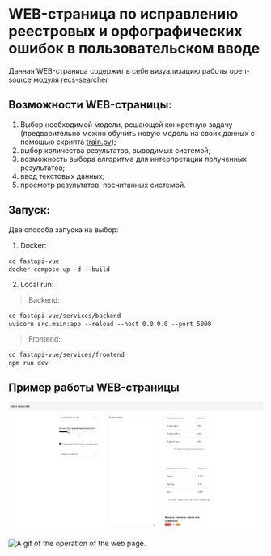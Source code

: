 # WEB-страница по исправлению реестровых и орфографических ошибок в пользовательском вводе

Данная WEB-страница содержит в себе визуализацию работы open-source модуля [recs-searcher](https://github.com/sheriff1max/recs-searcher)

## Возможности WEB-страницы:

1. Выбор необходимой модели, решающей конкретную задачу (предварительно можно обучить новую модель на своих данных с помощью скрипта [train.py](https://github.com/sheriff1max/web-recs-searcher/blob/main/fastapi-vue/services/backend/src/models/train.py));
2. выбор количества результатов, выводимых системой;
3. возможность выбора алгоритма для интерпретации полученных результатов;
4. ввод текстовых данных;
5. просмотр результатов, посчитанных системой.

## Запуск:

Два способа запуска на выбор:
1. Docker:
```
cd fastapi-vue
docker-compose up -d --build
```

2. Local run:
> Backend:
```
cd fastapi-vue/services/backend
uvicorn src.main:app --reload --host 0.0.0.0 --port 5000
```
> Frontend:
```
cd fastapi-vue/services/frontend
npm run dev
```

## Пример работы WEB-страницы

![Main page](https://github.com/sheriff1max/web-recs-searcher/blob/main/doc/images/example.png)

![A gif of the operation of the web page.](https://github.com/sheriff1max/web-recs-searcher/blob/main/doc/gifs/demo.gif)

